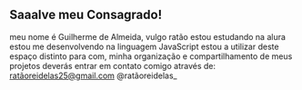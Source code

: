 ## Saaalve meu Consagrado!
meu nome é Guilherme de Almeida, vulgo ratão
estou estudando na alura
estou me desenvolvendo na linguagem JavaScript
estou a utilizar deste espaço distinto para com, minha organização e compartilhamento de meus projetos
deverás entrar em contato comigo através de:
ratãoreidelas25@gmail.com
@ratãoreidelas_
